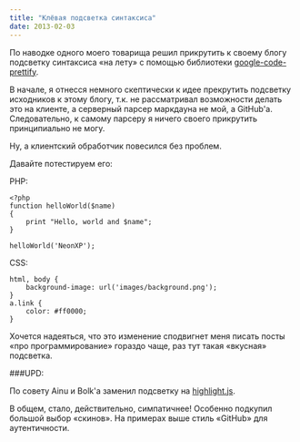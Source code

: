 ```yaml
---
title: "Клёвая подсветка синтаксиса"
date: 2013-02-03
---
```


По наводке одного моего товарища решил прикрутить к своему блогу подсветку синтаксиса «на лету» с помощью библиотеки [google-code-prettify](http://code.google.com/p/google-code-prettify/).

В начале, я отнесся немного скептически к идее прекрутить подсветку исходников к этому блогу, т.к. не рассматривал возможности делать это на клиенте, а серверный парсер маркдауна не мой, а GitHub'а. Следовательно, к самому парсеру я ничего своего прикрутить принципиально не могу.

Ну, а клиентский обработчик повесился без проблем.

Давайте потестируем его:

PHP:

	<?php
	function helloWorld($name)
	{
		print "Hello, world and $name";
	}
	
	helloWorld('NeonXP');

CSS:

	html, body {
		background-image: url('images/background.png');
	}
	a.link {
		color: #ff0000;
	}

Хочется надеяться, что это изменение сподвигнет меня писать посты «про программирование» гораздо чаще, раз тут такая «вкусная» подсветка.

###UPD:

По совету Ainu и Bolk'а заменил подсветку на [highlight.js](http://softwaremaniacs.org/soft/highlight/). 

В общем, стало, действительно, симпатичнее! Особенно подкупил большой выбор «скинов». На примерах выше стиль «GitHub» для аутентичности.
